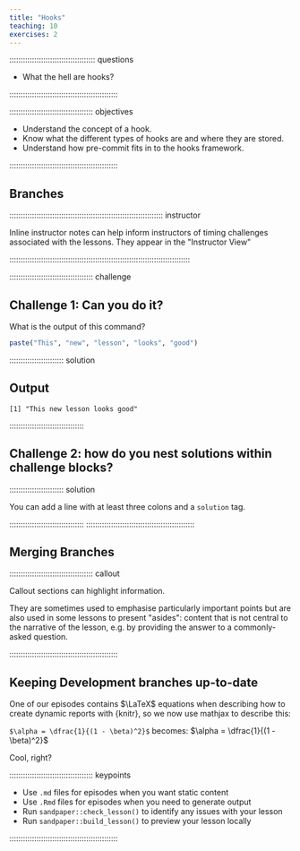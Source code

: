 ```yaml
---
title: "Hooks"
teaching: 10
exercises: 2
---
```


:::::::::::::::::::::::::::::::::::::: questions

- What the hell are hooks?

::::::::::::::::::::::::::::::::::::::::::::::::

::::::::::::::::::::::::::::::::::::: objectives

- Understand the concept of a hook.
- Know what the different types of hooks are and where they are stored.
- Understand how pre-commit fits in to the hooks framework.

::::::::::::::::::::::::::::::::::::::::::::::::

## Branches

:::::::::::::::::::::::::::::::::::::::::::::::::::::::::::::::::::: instructor

Inline instructor notes can help inform instructors of timing challenges
associated with the lessons. They appear in the "Instructor View"

::::::::::::::::::::::::::::::::::::::::::::::::::::::::::::::::::::::::::::::::

::::::::::::::::::::::::::::::::::::: challenge

## Challenge 1: Can you do it?

What is the output of this command?

```r
paste("This", "new", "lesson", "looks", "good")
```

:::::::::::::::::::::::: solution

## Output

```output
[1] "This new lesson looks good"
```

:::::::::::::::::::::::::::::::::

## Challenge 2: how do you nest solutions within challenge blocks?

:::::::::::::::::::::::: solution

You can add a line with at least three colons and a `solution` tag.

:::::::::::::::::::::::::::::::::
::::::::::::::::::::::::::::::::::::::::::::::::

## Merging Branches

::::::::::::::::::::::::::::::::::::: callout

Callout sections can highlight information.

They are sometimes used to emphasise particularly important points
but are also used in some lessons to present "asides":
content that is not central to the narrative of the lesson,
e.g. by providing the answer to a commonly-asked question.

::::::::::::::::::::::::::::::::::::::::::::::::

## Keeping Development branches up-to-date

One of our episodes contains $\LaTeX$ equations when describing how to create
dynamic reports with {knitr}, so we now use mathjax to describe this:

`$\alpha = \dfrac{1}{(1 - \beta)^2}$` becomes: $\alpha = \dfrac{1}{(1 - \beta)^2}$

Cool, right?

::::::::::::::::::::::::::::::::::::: keypoints

- Use `.md` files for episodes when you want static content
- Use `.Rmd` files for episodes when you need to generate output
- Run `sandpaper::check_lesson()` to identify any issues with your lesson
- Run `sandpaper::build_lesson()` to preview your lesson locally

::::::::::::::::::::::::::::::::::::::::::::::::

